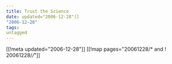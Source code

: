 ```yaml
---
title: Trust the Science
date: updated="2006-12-28"]]
"2006-12-28"
tags:
untagged
---
```

[[!meta updated="2006-12-28"]]
[[!map pages="20061228/* and ! 20061228/*/*"]]
